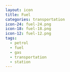 ```yaml
---
layout: icon
title: Fuel
categories: transportation
icon-24: fuel-24.png
icon-18: fuel-18.png
icon-12: fuel-12.png
tags:
  - petrol
  - fuel
  - gas
  - transportation
  - station
---
```


